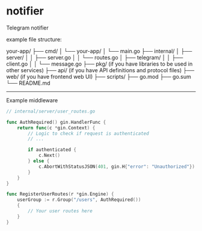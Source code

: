 # notifier
Telegram notifier

example file structure:

your-app/
├── cmd/
│   └── your-app/
│       └── main.go
├── internal/
│   ├── server/
│   │   ├── server.go
│   │   └── routes.go
│   ├── telegram/
│   │   ├── client.go
│   │   └── message.go
├── pkg/  (if you have libraries to be used in other services)
├── api/  (if you have API definitions and protocol files)
├── web/  (if you have frontend web UI)
├── scripts/
├── go.mod
├── go.sum
└── README.md

---

Example middleware

```go
// internal/server/user_routes.go

func AuthRequired() gin.HandlerFunc {
	return func(c *gin.Context) {
		// Logic to check if request is authenticated
		// ...

		if authenticated {
			c.Next()
		} else {
			c.AbortWithStatusJSON(401, gin.H{"error": "Unauthorized"})
		}
	}
}

func RegisterUserRoutes(r *gin.Engine) {
	userGroup := r.Group("/users", AuthRequired())
	{
		// Your user routes here
	}
}

```
